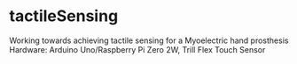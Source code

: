 # tactileSensing
Working towards achieving tactile sensing for a Myoelectric hand prosthesis
Hardware: Arduino Uno/Raspberry Pi Zero 2W, Trill Flex Touch Sensor

